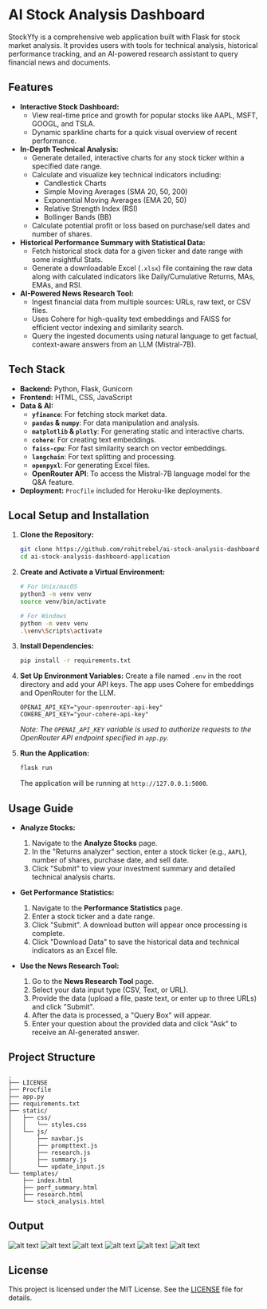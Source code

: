 # AI Stock Analysis Dashboard

StockYfy is a comprehensive web application built with Flask for stock market analysis. It provides users with tools for technical analysis, historical performance tracking, and an AI-powered research assistant to query financial news and documents.

## Features

- **Interactive Stock Dashboard:**
  - View real-time price and growth for popular stocks like AAPL, MSFT, GOOGL, and TSLA.
  - Dynamic sparkline charts for a quick visual overview of recent performance.
- **In-Depth Technical Analysis:**
  - Generate detailed, interactive charts for any stock ticker within a specified date range.
  - Calculate and visualize key technical indicators including:
    - Candlestick Charts
    - Simple Moving Averages (SMA 20, 50, 200)
    - Exponential Moving Averages (EMA 20, 50)
    - Relative Strength Index (RSI)
    - Bollinger Bands (BB)
  - Calculate potential profit or loss based on purchase/sell dates and number of shares.
- **Historical Performance Summary with Statistical Data:**
  - Fetch historical stock data for a given ticker and date range with some insightful Stats.
  - Generate a downloadable Excel (`.xlsx`) file containing the raw data along with calculated indicators like Daily/Cumulative Returns, MAs, EMAs, and RSI.
- **AI-Powered News Research Tool:**
  - Ingest financial data from multiple sources: URLs, raw text, or CSV files.
  - Uses Cohere for high-quality text embeddings and FAISS for efficient vector indexing and similarity search.
  - Query the ingested documents using natural language to get factual, context-aware answers from an LLM (Mistral-7B).

## Tech Stack

- **Backend:** Python, Flask, Gunicorn
- **Frontend:** HTML, CSS, JavaScript
- **Data & AI:**
  - **`yfinance`**: For fetching stock market data.
  - **`pandas` & `numpy`**: For data manipulation and analysis.
  - **`matplotlib` & `plotly`**: For generating static and interactive charts.
  - **`cohere`**: For creating text embeddings.
  - **`faiss-cpu`**: For fast similarity search on vector embeddings.
  - **`langchain`**: For text splitting and processing.
  - **`openpyxl`**: For generating Excel files.
  - **OpenRouter API**: To access the Mistral-7B language model for the Q&A feature.
- **Deployment:** `Procfile` included for Heroku-like deployments.

## Local Setup and Installation

1.  **Clone the Repository:**

    ```bash
    git clone https://github.com/rohitrebel/ai-stock-analysis-dashboard-application.git
    cd ai-stock-analysis-dashboard-application
    ```

2.  **Create and Activate a Virtual Environment:**

    ```bash
    # For Unix/macOS
    python3 -m venv venv
    source venv/bin/activate

    # For Windows
    python -m venv venv
    .\venv\Scripts\activate
    ```

3.  **Install Dependencies:**

    ```bash
    pip install -r requirements.txt
    ```

4.  **Set Up Environment Variables:**
    Create a file named `.env` in the root directory and add your API keys. The app uses Cohere for embeddings and OpenRouter for the LLM.

    ```
    OPENAI_API_KEY="your-openrouter-api-key"
    COHERE_API_KEY="your-cohere-api-key"
    ```

    _Note: The `OPENAI_API_KEY` variable is used to authorize requests to the OpenRouter API endpoint specified in `app.py`._

5.  **Run the Application:**
    ```bash
    flask run
    ```
    The application will be running at `http://127.0.0.1:5000`.

## Usage Guide

- **Analyze Stocks:**

  1.  Navigate to the **Analyze Stocks** page.
  2.  In the "Returns analyzer" section, enter a stock ticker (e.g., `AAPL`), number of shares, purchase date, and sell date.
  3.  Click "Submit" to view your investment summary and detailed technical analysis charts.

- **Get Performance Statistics:**

  1.  Navigate to the **Performance Statistics** page.
  2.  Enter a stock ticker and a date range.
  3.  Click "Submit". A download button will appear once processing is complete.
  4.  Click "Download Data" to save the historical data and technical indicators as an Excel file.

- **Use the News Research Tool:**
  1.  Go to the **News Research Tool** page.
  2.  Select your data input type (CSV, Text, or URL).
  3.  Provide the data (upload a file, paste text, or enter up to three URLs) and click "Submit".
  4.  After the data is processed, a "Query Box" will appear.
  5.  Enter your question about the provided data and click "Ask" to receive an AI-generated answer.

## Project Structure

```
.
├── LICENSE
├── Procfile
├── app.py
├── requirements.txt
├── static/
│   ├── css/
│   │   └── styles.css
│   └── js/
│       ├── navbar.js
│       ├── prompttext.js
│       ├── research.js
│       ├── summary.js
│       └── update_input.js
└── templates/
    ├── index.html
    ├── perf_summary.html
    ├── research.html
    └── stock_analysis.html
```

## Output

![alt text](https://res.cloudinary.com/ddrbrwcvz/image/upload/v1756924544/Screenshot_5576_jikqvn.png)
![alt text](https://res.cloudinary.com/ddrbrwcvz/image/upload/v1756924544/Screenshot_5577_qkknfk.png)
![alt text](https://res.cloudinary.com/ddrbrwcvz/image/upload/v1756924544/Screenshot_5579_ms2dmz.png)
![alt text](https://res.cloudinary.com/ddrbrwcvz/image/upload/v1756924544/Screenshot_5578_uldgws.png)
![alt text](https://res.cloudinary.com/ddrbrwcvz/image/upload/v1756924544/Screenshot_5580_xcnma5.png)
![alt text](https://res.cloudinary.com/ddrbrwcvz/image/upload/v1756924545/Screenshot_5581_rrvtte.png)

## License

This project is licensed under the MIT License. See the [LICENSE](LICENSE) file for details.
